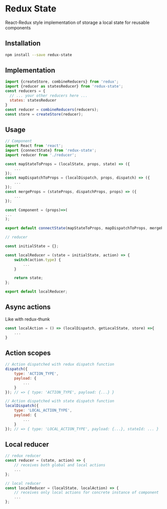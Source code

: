 # Redux State

React-Redux style implementation of storage a local state for reusable components

## Installation

```bash
npm install --save redux-state
```

## Implementation

```javascript
import {createStore, combineReducers} from 'redux';
import {reducer as statesReducer} from 'redux-state';
const reducers = {
  // ... your other reducers here ...
  states: statesReducer
}
const reducer = combineReducers(reducers);
const store = createStore(reducer);
```

## Usage

```javascript
// Component
import React from 'react';
import {connectState} from 'redux-state';
import reducer from './reducer';

const mapStateToProps = (localState, props, state) => ({
    ...
});
const mapDispatchToProps = (localDispatch, props, dispatch) => ({
    ...
});
const mergeProps = (stateProps, dispatchProps, props) => ({
    ...
});

const Component = (props)=>(
...
);

export default connectState(mapStateToProps, mapDispatchToProps, mergeProps, reducer)(Component);

// reducer

const initialState = {};

const localReducer = (state = initialState, action) => {
    switch(action.type) {
        ...
    }

    return state;
};

export default localReducer;
```

## Async actions

Like with redux-thunk

```javascript
const localAction = () => (localDispatch, getLocalState, store) =>{
    ...
}
```

## Action scopes

```javascript
// Action dispatched with redux dispatch function
dispatch({
    type: 'ACTION_TYPE',
    payload: {
        ...
    }
}); // => { type: 'ACTION_TYPE', payload: {...} }

// Action dispatched with state dispatch function
localDispatch({
    type: 'LOCAL_ACTION_TYPE',
    payload: { 
        ...
    }
}); // => { type: 'LOCAL_ACTION_TYPE', payload: {...}, stateId: ... }
```

## Local reducer

```javascript
// redux reducer
const reducer = (state, action) => {
    // receives both global and local actions
    ...
};

// local reducer
const localReducer = (localState, localAction) => {
    // receives only local actions for concrete instance of component
    ...
};
```
